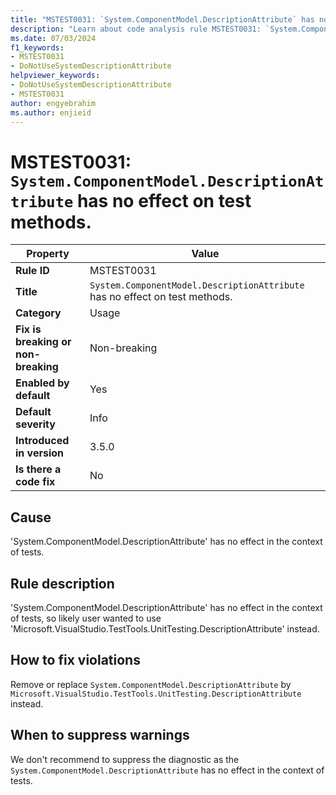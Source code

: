 ```yaml
---
title: "MSTEST0031: `System.ComponentModel.DescriptionAttribute` has no effect on test methods."
description: "Learn about code analysis rule MSTEST0031: `System.ComponentModel.DescriptionAttribute` has no effect in the context of tests, so likely user wanted to use `Microsoft.VisualStudio.TestTools.UnitTesting.DescriptionAttribute` instead."
ms.date: 07/03/2024
f1_keywords:
- MSTEST0031
- DoNotUseSystemDescriptionAttribute
helpviewer_keywords:
- DoNotUseSystemDescriptionAttribute
- MSTEST0031
author: engyebrahim
ms.author: enjieid
---
```

# MSTEST0031: `System.ComponentModel.DescriptionAttribute` has no effect on test methods.

| Property                            | Value                                                                       |
|-------------------------------------|-----------------------------------------------------------------------------|
| **Rule ID**                         | MSTEST0031                                                                  |
| **Title**                           | `System.ComponentModel.DescriptionAttribute` has no effect on test methods. |
| **Category**                        | Usage                                                                       |
| **Fix is breaking or non-breaking** | Non-breaking                                                                |
| **Enabled by default**              | Yes                                                                         |
| **Default severity**                | Info                                                                        |
| **Introduced in version**           | 3.5.0                                                                       |
| **Is there a code fix**             | No                                                                          |

## Cause

'System.ComponentModel.DescriptionAttribute' has no effect in the context of tests.

## Rule description

'System.ComponentModel.DescriptionAttribute' has no effect in the context of tests, so likely user wanted to use 'Microsoft.VisualStudio.TestTools.UnitTesting.DescriptionAttribute' instead.

## How to fix violations

Remove or replace `System.ComponentModel.DescriptionAttribute` by `Microsoft.VisualStudio.TestTools.UnitTesting.DescriptionAttribute` instead.

## When to suppress warnings

We don't recommend to suppress the diagnostic as the `System.ComponentModel.DescriptionAttribute` has no effect in the context of tests.
